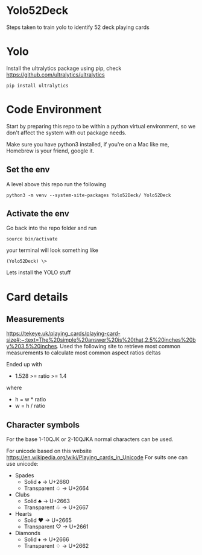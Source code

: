 # Yolo52Deck
Steps taken to train yolo to identify 52 deck playing cards

# Yolo
Install the ultralytics package using pip, check https://github.com/ultralytics/ultralytics

```
pip install ultralytics
```

# Code Environment
Start by preparing this repo to be within a python virtual environment, so we don't affect the system with out package needs.

Make sure you have python3 installed, if you're on a Mac like me, Homebrew is your friend, google it.

## Set the env
A level above this repo run the following
```
python3 -m venv --system-site-packages Yolo52Deck/ Yolo52Deck
```

## Activate the env
Go back into the repo folder and run
```
source bin/activate
```

your terminal will look something like
```
(Yolo52Deck) \>
```

Lets install the YOLO stuff



# Card details
## Measurements

https://tekeye.uk/playing_cards/playing-card-size#:~:text=The%20simple%20answer%20is%20that,2.5%20inches%20by%203.5%20inches.
Used the following site to retrieve most common measurements to calculate most common aspect ratios deltas

Ended up with 
* 1.528 >= ratio >= 1.4 

where 

* h = w * ratio
* w = h / ratio

## Character symbols
For the base 1-10QJK or 2-10QJKA normal characters can be used.

For unicode based on this website https://en.wikipedia.org/wiki/Playing_cards_in_Unicode
For suits one can use unicode:
* Spades
  * Solid ♠ -> U+2660
  * Transparent ♤ -> U+2664
* Clubs
  * Solid ♣ -> U+2663
  * Transparent ♧ -> U+2667
* Hearts
  * Solid ♥ -> U+2665
  * Transparent ♡ -> U+2661
* Diamonds
  * Solid ♦ -> U+2666
  * Transparent ♢ -> U+2662